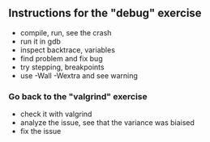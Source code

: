 ## Instructions for the "debug" exercise

* compile, run, see the crash
* run it in gdb
* inspect backtrace, variables
* find problem and fix bug
* try stepping, breakpoints
* use -Wall -Wextra and see warning


### Go back to the "valgrind" exercise

* check it with valgrind
* analyze the issue, see that the variance was biaised
* fix the issue